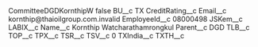 <?xml version="1.0" encoding="UTF-8"?>
<CustomMetadata xmlns="http://soap.sforce.com/2006/04/metadata" xmlns:xsi="http://www.w3.org/2001/XMLSchema-instance" xmlns:xsd="http://www.w3.org/2001/XMLSchema">
    <label>CommitteeDGDKornthipW</label>
    <protected>false</protected>
    <values>
        <field>BU__c</field>
        <value xsi:type="xsd:string">TX</value>
    </values>
    <values>
        <field>CreditRating__c</field>
        <value xsi:nil="true"/>
    </values>
    <values>
        <field>Email__c</field>
        <value xsi:type="xsd:string">kornthip@thaioilgroup.com.invalid</value>
    </values>
    <values>
        <field>EmployeeId__c</field>
        <value xsi:type="xsd:string">08000498</value>
    </values>
    <values>
        <field>JSKem__c</field>
        <value xsi:nil="true"/>
    </values>
    <values>
        <field>LABIX__c</field>
        <value xsi:nil="true"/>
    </values>
    <values>
        <field>Name__c</field>
        <value xsi:type="xsd:string">Kornthip Watcharathamrongkul</value>
    </values>
    <values>
        <field>Parent__c</field>
        <value xsi:type="xsd:string">DGD</value>
    </values>
    <values>
        <field>TLB__c</field>
        <value xsi:nil="true"/>
    </values>
    <values>
        <field>TOP__c</field>
        <value xsi:nil="true"/>
    </values>
    <values>
        <field>TPX__c</field>
        <value xsi:nil="true"/>
    </values>
    <values>
        <field>TSR__c</field>
        <value xsi:nil="true"/>
    </values>
    <values>
        <field>TSV__c</field>
        <value xsi:type="xsd:string">0</value>
    </values>
    <values>
        <field>TXIndia__c</field>
        <value xsi:nil="true"/>
    </values>
    <values>
        <field>TXTH__c</field>
        <value xsi:nil="true"/>
    </values>
</CustomMetadata>

